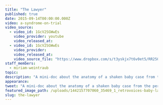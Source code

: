 ```yaml
---
title: "The Lawyer"
published: true
date: 2015-09-14T00:00:00.000Z
video: a-syndrome-on-trial
video_source:
  - video_id: 1GcV2SGWwEs
    video_provider: youtube
    video_released_at:
  - video_id: 1GcV2SGWwEs
    video_provider:
    video_released_at:
    video_source_file: "https://www.dropbox.com/s/t3yskjx7t6v0et5/RR250_RR_VOICE_ADELE_BERNHARD_09_11_2015-H264_1080p.mov?dl=0"
staff_members:
  - miriam-weintraub
topic:
description: "A mini-doc about the anatomy of a shaken baby case from the perspective of defense attorney Adele Bernhard."
appearance:
tweet: "A mini-doc about the anatomy of a shaken baby case from the perspective of defense attorney Adele Bernhard."
featured_image_path: /uploads/1442157707060_35469_1_retrovoices-baby-lawyer.jpg
slug: the-lawyer
---
```

